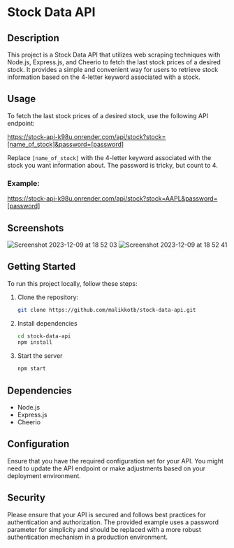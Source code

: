 # Stock Data API

## Description

This project is a Stock Data API that utilizes web scraping techniques with Node.js, Express.js, and Cheerio to fetch the last stock prices of a desired stock. It provides a simple and convenient way for users to retrieve stock information based on the 4-letter keyword associated with a stock.

## Usage

To fetch the last stock prices of a desired stock, use the following API endpoint:

https://stock-api-k98u.onrender.com/api/stock?stock=[name_of_stock]&password=[password]

Replace `[name_of_stock]` with the 4-letter keyword associated with the stock you want information about. The password is tricky, but count to 4.

### Example:
https://stock-api-k98u.onrender.com/api/stock?stock=AAPL&password=[password]

## Screenshots

![Screenshot 2023-12-09 at 18 52 03](https://github.com/malikkotb/stock_data_api/assets/50169361/bed6f0c9-ec91-4df7-ab72-aee80b10295a)
![Screenshot 2023-12-09 at 18 52 41](https://github.com/malikkotb/stock_data_api/assets/50169361/e809bb23-77ac-4521-9506-98f6ce228fbf)


## Getting Started

To run this project locally, follow these steps:

1. Clone the repository:

   ```bash
   git clone https://github.com/malikkotb/stock-data-api.git

2. Install dependencies
    ```bash
    cd stock-data-api
    npm install

3. Start the server
     ```bash
     npm start

## Dependencies

- Node.js
- Express.js
- Cheerio

## Configuration
Ensure that you have the required configuration set for your API. You might need to update the API endpoint or make adjustments based on your deployment environment.

## Security
Please ensure that your API is secured and follows best practices for authentication and authorization. The provided example uses a password parameter for simplicity and should be replaced with a more robust authentication mechanism in a production environment.
